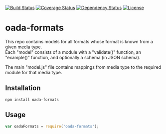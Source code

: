 [![Build Status](https://travis-ci.org/OADA/oada-formats.svg?branch=master)](https://travis-ci.org/OADA/oada-formats)
[![Coverage Status](https://coveralls.io/repos/OADA/oada-formats/badge.svg?branch=master)](https://coveralls.io/r/OADA/oada-formats?branch=master)
[![Dependency Status](https://david-dm.org/oada/oada-formats.svg)](https://david-dm.org/oada/oada-formats)
[![License](http://img.shields.io/:license-Apache%202.0-green.svg)](http://www.apache.org/licenses/LICENSE-2.0.html)

# oada-formats #
This repo contains models for all formats whose format is known from a given media type.  
Each "model" consists of a module with a "validate()" function, an "example()" function, 
and optionally a schema (in JSON schema).

The main "model.js" file contains mappings from media type to the required module for that
media type.

## Installation ##
```shell
npm install oada-formats
```

## Usage ##
```javascript
var oadaFormats = require('oada-formats');
```
